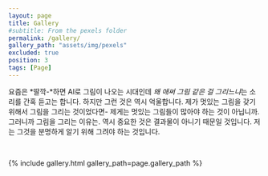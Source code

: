 ```yaml
---
layout: page
title: Gallery
#subtitle: From the pexels folder
permalink: /gallery/
gallery_path: "assets/img/pexels"
excluded: true
position: 3
tags: [Page]
---
```


요즘은 *딸깍-*하면 AI로 그림이 나오는 시대인데 *왜 애써 그림 같은 걸 그리느냐*는 소리를 간혹 듣고는 합니다. 하지만 그런 것은 역시 억울합니다. 제가 멋있는 그림을 갖기 위해서 그림을 그리는 것이었다면- 제게는 멋있는 그림들이 많아야 하는 것이 아닙니까. 그러니까 그림을 그리는 이유는. 역시 중요한 것은 결과물이 아니기 때문일 것입니다. 저는 그것을 분명하게 알기 위해 그려야 하는 것입니다. 


<br/>

{% include gallery.html gallery_path=page.gallery_path %}
